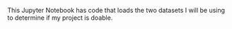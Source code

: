 This Jupyter Notebook has code that loads the two datasets I will be using to determine if my project is doable.
